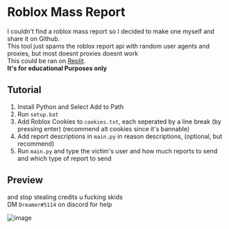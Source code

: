 # Roblox Mass Report
I couldn't find a roblox mass report so I decided to make one myself and share it on Github.  
This tool just spams the roblox report api with random user agents and proxies, but most doesnt proxies doesnt work  
This could be ran on [Replit](https://replit.com/).  
**It's for educational Purposes only**  

## Tutorial

1. Install Python and Select Add to Path  
2. Run `setup.bat`  
3. Add Roblox Cookies to `cookies.txt`, each seperated by a line break (by pressing enter) (recommend alt cookies since it's bannable)  
4. Add report descriptions in `main.py` in reason descriptions, (optional, but recommend)  
5. Run `main.py` and type the victim's user and how much reports to send and which type of report to send
## Preview
and stop stealing credits u fucking skids  
DM `Dreamer#5114` on discord for help

![image](https://user-images.githubusercontent.com/104280094/183817570-6ddaa4be-0a11-46da-bf2d-3b959ba95d49.png)

